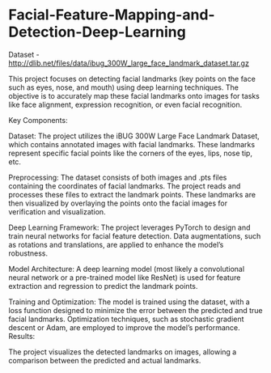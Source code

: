 # Facial-Feature-Mapping-and-Detection-Deep-Learning


Dataset - http://dlib.net/files/data/ibug_300W_large_face_landmark_dataset.tar.gz

This project focuses on detecting facial landmarks (key points on the face such as eyes, nose, and mouth) using deep learning techniques. The objective is to accurately map these facial landmarks onto images for tasks like face alignment, expression recognition, or even facial recognition.

Key Components:

Dataset: The project utilizes the iBUG 300W Large Face Landmark Dataset, which contains annotated images with facial landmarks. These landmarks represent specific facial points like the corners of the eyes, lips, nose tip, etc.

Preprocessing: The dataset consists of both images and .pts files containing the coordinates of facial landmarks. The project reads and processes these files to extract the landmark points. These landmarks are then visualized by overlaying the points onto the facial images for verification and visualization.

Deep Learning Framework: The project leverages PyTorch to design and train neural networks for facial feature detection.
Data augmentations, such as rotations and translations, are applied to enhance the model’s robustness.

Model Architecture: A deep learning model (most likely a convolutional neural network or a pre-trained model like ResNet) is used for feature extraction and regression to predict the landmark points.

Training and Optimization: The model is trained using the dataset, with a loss function designed to minimize the error between the predicted and true facial landmarks.
Optimization techniques, such as stochastic gradient descent or Adam, are employed to improve the model’s performance.
Results:

The project visualizes the detected landmarks on images, allowing a comparison between the predicted and actual landmarks.
